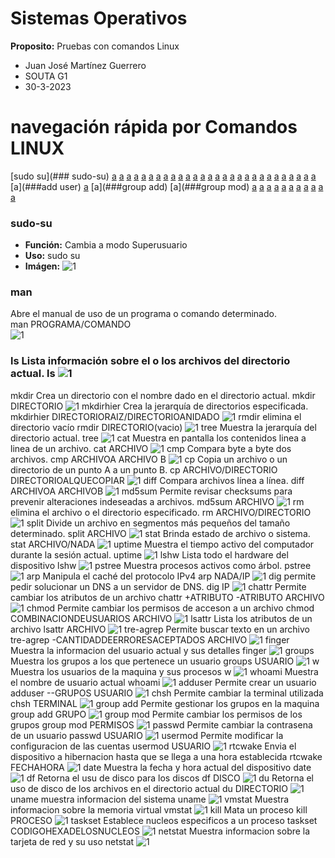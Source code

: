 # Sistemas Operativos
**Proposito:** Pruebas con comandos Linux

- Juan José Martínez Guerrero
- SOUTA G1
- 30-3-2023

# navegación rápida por Comandos LINUX

[sudo su](### sudo-su)
[a](###man)
[a](###ls)
[a](###mkdir)
[a](###mkdirhier)
[a](###rmdir)
[a](###tree)
[a](###cat)
[a](###cm)
[a](###cp)
[a](###diff)
[a](###md5Sum)
[a](###rm)
[a](###split)
[a](###stat)
[a](###uptime)
[a](###lshw)
[a](###pstree)
[a](###ay)
[a](###arp)
[a](###dig)
[a](###chattr)
[a](###chmod)
[a](###lsattr)
[a](###tre-agrep)
[a](###finger)
[a](###groups)
[a](###w)
[a](###whoami)
[a](###add user)
[a](###chsh)
[a](###group add)
[a](###group mod)
[a](###passwd)
[a](###usermod)
[a](###rtcwake)
[a](###date)
[a](###df)
[a](###du)
[a](###uname)
[a](###vmstat)
[a](###kill)
[a](###taskset)
[a](###netstat)

### sudo-su 
- **Función:** Cambia a modo Superusuario
- **Uso:**  sudo su 
- **Imágen:** ![1](./Screenshots/1.png)
### man  
Abre el manual de uso de un programa o comando determinado.  
man PROGRAMA/COMANDO  
![1](./Screenshots/2.png) 
### ls  Lista información sobre el o los archivos del directorio actual.  ls  ![1](./Screenshots/3.png) 
 mkdir  Crea un directorio con el nombre dado en el directorio actual.  mkdir DIRECTORIO  ![1](./Screenshots/4.png) 
 mkdirhier  Crea la jerarquía de directorios especificada.  mkdirhier DIRECTORIORAIZ/DIRECTORIOANIDADO  ![1](./Screenshots/5.png) 
 rmdir  elimina el directorio vacío  rmdir DIRECTORIO(vacio)  ![1](./Screenshots/1.png) 
 tree  Muestra la jerarquía del directorio actual.  tree  ![1](./Screenshots/1.png) 
 cat  Muestra en pantalla los contenidos linea a linea de un archivo.  cat ARCHIVO  ![1](./Screenshots/1.png) 
 cmp  Compara byte a byte dos archivos.  cmp ARCHIVOA ARCHIVO B  ![1](./Screenshots/1.png) 
 cp  Copia un archivo o un directorio de un punto A a un punto B.  cp ARCHIVO/DIRECTORIO DIRECTORIOALQUECOPIAR  ![1](./Screenshots/1.png) 
 diff  Compara archivos línea a línea.  diff ARCHIVOA ARCHIVOB  ![1](./Screenshots/1.png) 
 md5sum  Permite revisar checksums para prevenir alteraciones indeseadas a archivos.  md5sum ARCHIVO  ![1](./Screenshots/1.png) 
 rm  elimina el archivo o el directorio especificado.  rm ARCHIVO/DIRECTORIO  ![1](./Screenshots/1.png) 
 split  Divide un archivo en segmentos más pequeños del tamaño determinado.  split ARCHIVO  ![1](./Screenshots/1.png) 
 stat  Brinda estado de archivo o sistema.  stat ARCHIVO/NADA  ![1](./Screenshots/1.png) 
 uptime  Muestra el tiempo activo del computador durante la sesión actual.  uptime  ![1](./Screenshots/1.png) 
 lshw  Lista todo el hardware del dispositivo  lshw  ![1](./Screenshots/1.png) 
 pstree  Muestra procesos activos como árbol.  pstree  ![1](./Screenshots/1.png) 
 arp  Manipula el caché del protocolo IPv4  arp NADA/IP  ![1](./Screenshots/1.png) 
 dig  permite pedir solucionar un DNS a un servidor de DNS.  dig IP  ![1](./Screenshots/1.png) 
 chattr  Permite cambiar los atributos de un archivo  chattr +ATRIBUTO -ATRIBUTO ARCHIVO  ![1](./Screenshots/1.png) 
 chmod  Permite cambiar los permisos de acceson a un archivo  chmod COMBINACIONDEUSUARIOS ARCHIVO  ![1](./Screenshots/1.png) 
 lsattr  Lista los atributos de un archivo  lsattr ARCHIVO  ![1](./Screenshots/1.png) 
 tre-agrep  Permite buscar texto en un archivo  tre-agrep -CANTIDADDEERRORESACEPTADOS ARCHIVO  ![1](./Screenshots/1.png) 
 finger  Muestra la informacion del usuario actual y sus detalles  finger  ![1](./Screenshots/1.png) 
 groups  Muestra los grupos a los que pertenece un usuario  groups USUARIO  ![1](./Screenshots/1.png) 
 w  Muestra los usuarios de la maquina y sus procesos  w  ![1](./Screenshots/1.png) 
 whoami  Muestra el nombre de usuario actual  whoami  ![1](./Screenshots/1.png) 
 adduser  Permite crear un usuario  adduser --GRUPOS USUARIO  ![1](./Screenshots/1.png) 
 chsh  Permite cambiar la terminal utilizada  chsh TERMINAL  ![1](./Screenshots/1.png) 
 group add  Permite gestionar los grupos en la maquina  group add GRUPO  ![1](./Screenshots/1.png) 
 group mod  Permite cambiar los permisos de los grupos  group mod PERMISOS  ![1](./Screenshots/1.png) 
 passwd  Permite cambiar la contrasena de un usuario  passwd USUARIO  ![1](./Screenshots/1.png) 
 usermod  Permite modificar la configuracion de las cuentas  usermod USUARIO  ![1](./Screenshots/1.png) 
 rtcwake  Envia el dispositivo a hibernacion hasta que se llega a una hora establecida  rtcwake FECHAHORA  ![1](./Screenshots/1.png) 
 date  Muestra la fecha y hora actual del dispositivo  date  ![1](./Screenshots/1.png) 
 df  Retorna el usu de disco para los discos  df DISCO  ![1](./Screenshots/1.png) 
 du  Retorna el uso de disco de los archivos en el directorio actual  du DIRECTORIO  ![1](./Screenshots/1.png) 
 uname  muestra informacion del sistema  uname  ![1](./Screenshots/1.png) 
 vmstat  Muestra informacion sobre la memoria virtual  vmstat  ![1](./Screenshots/1.png) 
 kill  Mata un proceso  kill PROCESO  ![1](./Screenshots/1.png) 
 taskset  Establece nucleos especificos a un proceso  taskset CODIGOHEXADELOSNUCLEOS ![1](./Screenshots/1.png) 
 netstat  Muestra informacion sobre la tarjeta de red y su uso  netstat  ![1](./Screenshots/1.png) 
